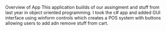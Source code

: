 Overview of App
This application buiilds of our assingment and stuff from last year in object oriented programming. I took the c# app and added GUI interface using winform controls which creates a POS system with buttons allowing users to add adn remove stuff from cart.
